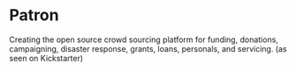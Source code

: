 Patron
======

Creating the open source crowd sourcing platform for funding, donations, campaigning, disaster response, grants, loans, personals, and servicing. (as seen on Kickstarter)